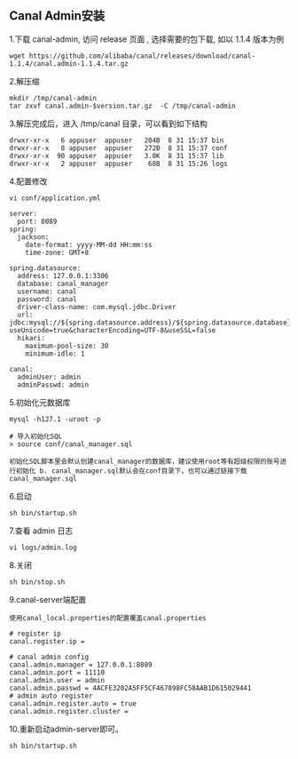 ## Canal Admin安装

1.下载 canal-admin, 访问 release 页面 , 选择需要的包下载, 如以 1.1.4 版本为例

    wget https://github.com/alibaba/canal/releases/download/canal-1.1.4/canal.admin-1.1.4.tar.gz
  
2.解压缩

    mkdir /tmp/canal-admin
    tar zxvf canal.admin-$version.tar.gz  -C /tmp/canal-admin
    
3.解压完成后，进入 /tmp/canal 目录，可以看到如下结构

    drwxr-xr-x   6 appuser  appuser   204B  8 31 15:37 bin
    drwxr-xr-x   8 appuser  appuser   272B  8 31 15:37 conf
    drwxr-xr-x  90 appuser  appuser   3.0K  8 31 15:37 lib
    drwxr-xr-x   2 appuser  appuser    68B  8 31 15:26 logs
   
4.配置修改

    vi conf/application.yml
    
    server:
      port: 8089
    spring:
      jackson:
        date-format: yyyy-MM-dd HH:mm:ss
        time-zone: GMT+8
    
    spring.datasource:
      address: 127.0.0.1:3306
      database: canal_manager
      username: canal
      password: canal
      driver-class-name: com.mysql.jdbc.Driver
      url: jdbc:mysql://${spring.datasource.address}/${spring.datasource.database}?useUnicode=true&characterEncoding=UTF-8&useSSL=false
      hikari:
        maximum-pool-size: 30
        minimum-idle: 1
    
    canal:
      adminUser: admin
      adminPasswd: admin

5.初始化元数据库

    mysql -h127.1 -uroot -p
    
    # 导入初始化SQL
    > source conf/canal_manager.sql
    
    初始化SQL脚本里会默认创建canal_manager的数据库，建议使用root等有超级权限的账号进行初始化 b. canal_manager.sql默认会在conf目录下，也可以通过链接下载 canal_manager.sql
    
6.启动

    sh bin/startup.sh
    
7.查看 admin 日志

    vi logs/admin.log
    
8.关闭

    sh bin/stop.sh
    
9.canal-server端配置

    使用canal_local.properties的配置覆盖canal.properties
    
    # register ip
    canal.register.ip =
    
    # canal admin config
    canal.admin.manager = 127.0.0.1:8089
    canal.admin.port = 11110
    canal.admin.user = admin
    canal.admin.passwd = 4ACFE3202A5FF5CF467898FC58AAB1D615029441
    # admin auto register
    canal.admin.register.auto = true
    canal.admin.register.cluster =
    
10.重新启动admin-server即可。

    sh bin/startup.sh